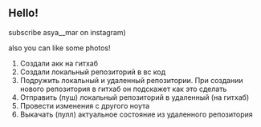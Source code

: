 ## Hello!

subscribe asya__mar on instagram)

also you can like some photos!

1. Создали акк на гитхаб
2. Создали локальный репозиторий в вс код
3. Подружить локальный и удаленный репозитории. При создании нового репозитория в гитхаб он подскажет как это сделать
4. Отправить (пуш) локальный репозиторий в удаленный (на гитхаб)
5. Провести изменения с другого ноута
6. Выкачать (пулл) актуальное состояние из удаленного репозитория